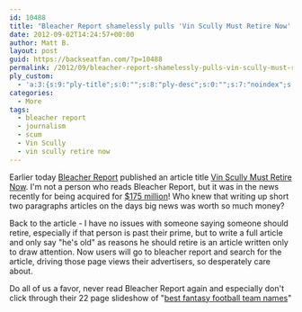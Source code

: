 ```yaml
---
id: 10488
title: "Bleacher Report shamelessly pulls 'Vin Scully Must Retire Now' article"
date: 2012-09-02T14:24:57+00:00
author: Matt B.
layout: post
guid: https://backseatfan.com/?p=10488
permalink: /2012/09/bleacher-report-shamelessly-pulls-vin-scully-must-retire-now-article/
ply_custom:
  - 'a:3:{s:9:"ply-title";s:0:"";s:8:"ply-desc";s:0:"";s:7:"noindex";s:0:"";}'
categories:
  - More
tags:
  - bleacher report
  - journalism
  - scum
  - Vin Scully
  - vin scully retire now
---
```


<div class="entry">
  <p>
    Earlier today <a href="https://twitter.com/bleacherreport">Bleacher Report</a> published an article title <a href="https://webcache.googleusercontent.com/search?q=cache:https://bleacherreport.com/articles/1320164-los-angeles-dodgers-vin-scully-must-retire-now">Vin Scully Must Retire Now</a>. I'm not a person who reads Bleacher Report, but it was in the news recently for being acquired for <a href="https://gigaom.com/2012/08/06/bleacher-reports-and-the-evolution-of-the-content-farm/">$175 million</a>! Who knew that writing up short two paragraphs articles on the days big news was worth so much money?
  </p>

  <p>
    Back to the article - I have no issues with someone saying someone should retire, especially if that person is past their prime, but to write a full article and only say "he's old" as reasons he should retire is an article written only to draw attention. Now users will go to bleacher report and search for the article, driving those page views their advertisers, so desperately care about.
  </p>

  <p>
    Do all of us a favor, never read Bleacher Report again and especially don't click through their 22 page slideshow of "<a href="https://webcache.googleusercontent.com/search?q=cache:https://bleacherreport.com/articles/1286291-fantasy-football-2012-the-20-best-fantasy-football-team-names-of-2012">best fantasy football team names</a>"
  </p>
</div>
